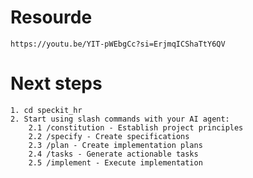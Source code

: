 # Resourde

    https://youtu.be/YIT-pWEbgCc?si=ErjmqICShaTtY6QV

# Next steps

    1. cd speckit_hr
    2. Start using slash commands with your AI agent:
        2.1 /constitution - Establish project principles
        2.2 /specify - Create specifications
        2.3 /plan - Create implementation plans
        2.4 /tasks - Generate actionable tasks
        2.5 /implement - Execute implementation
